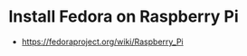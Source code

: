 Install Fedora on Raspberry Pi
==============================


* https://fedoraproject.org/wiki/Raspberry_Pi
